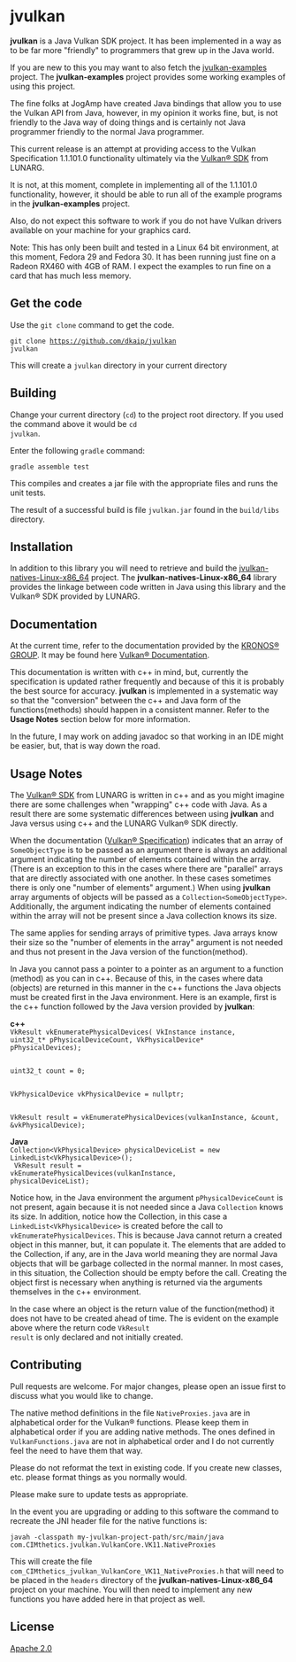 # jvulkan

**jvulkan** is a Java Vulkan SDK project.  It has been implemented in a way as to be far more 
"friendly" to programmers that grew up in the Java world.

If you are new to this you may want to also fetch the [jvulkan-examples](https://github.com/dkaip/jvulkan-examples) project.  The 
**jvulkan-examples** project provides some working examples of using this project.

The fine folks at JogAmp have created Java bindings that allow you to use the Vulkan API from
Java, however, in my opinion it works fine, but, is not friendly to the Java way of doing things
and is certainly not Java programmer friendly to the normal Java programmer.

This current release is an attempt at providing access to the Vulkan Specification 1.1.101.0 
functionality ultimately via the [Vulkan® SDK](https://www.lunarg.com/vulkan-sdk/) from LUNARG.

It is not, at this moment, complete in implementing all of the 1.1.101.0 functionality, however, it should 
be able to run all of the example programs in the **jvulkan-examples** project.  

Also, do not expect this software to work if you do not have Vulkan drivers available on your 
machine for your graphics card.  

Note: This has only been built and tested in a Linux 64 bit environment, 
at this moment, Fedora 29 and Fedora 30.  It has been running just fine on a Radeon RX460 with 4GB of RAM. 
I expect the examples to run fine on a card that has much less memory.

## Get the code
Use the <code>git clone</code> command to get the code. 

<code>git clone https://github.com/dkaip/jvulkan jvulkan</code> 

This will create a <code>jvulkan</code> directory in your current directory

## Building
Change your current directory (<code>cd</code>) to the project root directory.  If you used the 
command above it would be <code>cd jvulkan</code>.  

Enter the following <code>gradle</code> command:

<code>gradle assemble test</code>

This compiles and creates a jar file with the appropriate files and runs the unit tests.

The result of a successful build is file <code>jvulkan.jar</code> found in the <code>build/libs</code> directory.

## Installation

In addition to this library you will need to retrieve and build the 
[jvulkan-natives-Linux-x86_64](https://github.com/dkaip/jvulkan-natives-Linux-x86_64) project.  The **jvulkan-natives-Linux-x86_64** 
library provides the linkage between code written in Java using this library and 
the Vulkan® SDK provided by LUNARG. 

## Documentation

At the current time, refer to the documentation provided by the 
[KRONOS® GROUP](https://www.khronos.org/). It may be found here 
[Vulkan® Documentation](https://www.khronos.org/registry/vulkan/specs/1.1-extensions/html/). 

This documentation is written with c++ in mind, but, currently the specification is 
updated rather frequently and because of this it is probably the best source for 
accuracy. **jvulkan** is implemented in a systematic way so that the 
&quot;conversion&quot; between the c++ and Java form of the functions(methods) 
should happen in a consistent manner.  Refer to the **Usage Notes** section below 
for more information.

In the future, I may work on adding javadoc so that working in an IDE might be easier, 
but, that is way down the road.

## Usage Notes
The [Vulkan® SDK](https://www.lunarg.com/vulkan-sdk/) from LUNARG is written in c++ 
and as you might imagine there are some challenges when "wrapping" c++ code with Java. 
As a result there are some systematic differences between using **jvulkan** and Java 
versus using c++ and the LUNARG Vulkan® SDK directly.

When the documentation ([Vulkan® Specification](https://www.khronos.org/registry/vulkan/specs/1.1-extensions/html/)) indicates that an array of <code>SomeObjectType</code> is to be passed as an argument there is always an additional argument indicating the number of elements contained within the array.  (There is an exception to this in the cases where there are &quot;parallel&quot; 
arrays that are directly associated with one another.  In these cases sometimes there is only 
one &quot;number of elements&quot; argument.) When using **jvulkan** array arguments of objects will be passed as a <code>Collection&lt;SomeObjectType&gt;</code>.  Additionally, the argument indicating the number of elements contained within the array will not be present since a Java collection 
knows its size. 

The same applies for sending arrays of primitive types.  Java arrays know their size so the 
&quot;number of elements in the array&quot; argument is not needed and thus not present in 
the Java version of the function(method). 

In Java you cannot pass a pointer to a pointer as an argument to a function (method) as you 
can in c++.  Because of this, in the cases where data (objects) are returned in this manner in the c++ functions the Java objects must be created first in the Java environment.  Here is an example, 
first is the c++ function followed by the Java version provided by **jvulkan**:  

**c++**  
<code>VkResult vkEnumeratePhysicalDevices(
VkInstance                                  instance, 
uint32_t*                                   pPhysicalDeviceCount, 
VkPhysicalDevice*                           pPhysicalDevices);</code> 

<code>
uint32_t count = 0;
<br>
VkPhysicalDevice vkPhysicalDevice = nullptr;
<br>
VkResult result = vkEnumeratePhysicalDevices(vulkanInstance, &count, &vkPhysicalDevice);
</code>

**Java**  
<code>Collection&lt;VkPhysicalDevice&gt; physicalDeviceList = new LinkedList&lt;VkPhysicalDevice&gt;();<br> 
VkResult result = vkEnumeratePhysicalDevices(vulkanInstance, physicalDeviceList);</code>  

Notice how, in the Java environment the argument <code>pPhysicalDeviceCount</code> is not 
present, again because it is not needed since a Java <code>Collection</code> knows its size. 
In addition, notice how the Collection, in this case a <code>LinkedList&lt;VkPhysicalDevice&gt;</code> is created 
before the call to <code>vkEnumeratePhysicalDevices</code>.  This is because Java cannot return 
a created object in this manner, but, it can populate it. The elements that are added to 
the Collection, if any, are in the Java world meaning they are normal Java objects that will 
be garbage collected in the normal manner. In most cases, in this situation, the Collection should be empty 
before the call.  Creating the object first is necessary when anything is returned via the arguments 
themselves in the c++ environment.

In the case where an object is the return value of the function(method) it does not have to be 
created ahead of time.  The is evident on the example above where the return code 
<code>VkResult result</code> is only declared and not initially created.

## Contributing
Pull requests are welcome. For major changes, please open an issue first to discuss what you would like to change.

The native method definitions in the file <code>NativeProxies.java</code> are in 
alphabetical order for the Vulkan® functions.  Please keep them in alphabetical order if you 
are adding native methods.  The ones defined in <code>VulkanFunctions.java</code> are not 
in alphabetical order and I do not currently feel the need to have them that way.

Please do not reformat the text in existing code.  If you create new classes, etc. please format 
things as you normally would.

Please make sure to update tests as appropriate.

In the event you are upgrading or adding to this software the command to recreate the 
JNI header file for the native functions is:

<code>javah -classpath my-jvulkan-project-path/src/main/java com.CIMthetics.jvulkan.VulkanCore.VK11.NativeProxies</code> 

This will create the file <code>com&lowbar;CIMthetics&lowbar;jvulkan&lowbar;VulkanCore&lowbar;VK11&lowbar;NativeProxies.h</code> that will need to be placed in the <code>headers</code> directory of 
the **jvulkan-natives-Linux-x86_64** project on your machine.  You will then need to implement 
any new functions you have added here in that project as well.

## License
[Apache 2.0](http://www.apache.org/licenses/LICENSE-2.0)